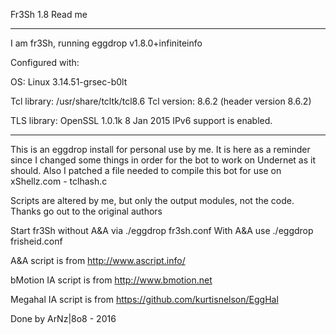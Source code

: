 Fr3Sh 1.8 Read me

------------------------------------------------------------

I am fr3Sh, running eggdrop v1.8.0+infiniteinfo

Configured with: 

OS: Linux 3.14.51-grsec-b0lt

Tcl library: /usr/share/tcltk/tcl8.6
Tcl version: 8.6.2 (header version 8.6.2)

TLS library: OpenSSL 1.0.1k 8 Jan 2015
IPv6 support is enabled.



-------------------------------------------------------------

This is an eggdrop install for personal use by me. It is here as a reminder since I changed some things in order for the bot to work on Undernet as it should.
Also I patched a file needed to compile this bot for use on xShellz.com - tclhash.c

Scripts are altered by me, but only the output modules, not the code. Thanks go out to the original authors

Start fr3Sh without A&A via ./eggdrop fr3sh.conf 
With A&A use ./eggdrop frisheid.conf

A&A script is from http://www.ascript.info/

bMotion IA script is from http://www.bmotion.net

Megahal IA script is from https://github.com/kurtisnelson/EggHal

Done by ArNz|8o8 - 2016
